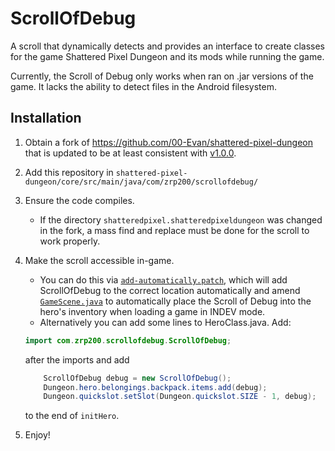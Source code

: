 # ScrollOfDebug
A scroll that dynamically detects and provides an interface to create classes for the game Shattered Pixel Dungeon and its mods while running the game.

Currently, the Scroll of Debug only works when ran on .jar versions of the game. It lacks the ability to detect files in the Android filesystem.

## Installation
1. Obtain a fork of <https://github.com/00-Evan/shattered-pixel-dungeon> that is updated to be at least consistent with [v1.0.0](https://github.com/00-Evan/shattered-pixel-dungeon/releases/tag/v1.0.0).

2. Add this repository in `shattered-pixel-dungeon/core/src/main/java/com/zrp200/scrollofdebug/`

3. Ensure the code compiles.
    * If the directory `shatteredpixel.shatteredpixeldungeon` was changed in the fork, a mass find and replace must be done for the scroll to work properly.

4. Make the scroll accessible in-game.
    * You can do this via [`add-automatically.patch`](https://github.com/Zrp200/ScrollOfDebug/blob/master/add-automatically.patch), which will add ScrollOfDebug to the correct location automatically and amend [`GameScene.java`](https://github.com/00-Evan/shattered-pixel-dungeon/blob/master/core/src/main/java/com/shatteredpixel/shatteredpixeldungeon/scenes/GameScene.java) to automatically place the Scroll of Debug into the hero's inventory when loading a game in INDEV mode.
    * Alternatively you can add some lines to HeroClass.java. Add: 
	````java
	import com.zrp200.scrollofdebug.ScrollOfDebug;
	````
	after the imports and add 
	````java
		ScrollOfDebug debug = new ScrollOfDebug();
		Dungeon.hero.belongings.backpack.items.add(debug);
		Dungeon.quickslot.setSlot(Dungeon.quickslot.SIZE - 1, debug);
	```` 
	to the end of `initHero`.

5. Enjoy!
